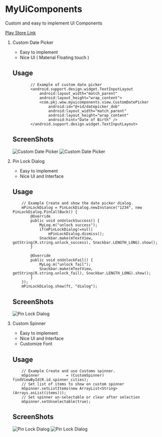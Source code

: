 # MyUiComponents
Custom and easy to implement UI Components

[Play Store Link](https://play.google.com/store/apps/details?id=com.pkj.wow.myuicomponents)

1. Custom Date Picker
    - Easy to implement
    - Nice UI ( Material Floating touch )
    
    Usage
    -----
    
    ```
            // Example of custom date picker
            <android.support.design.widget.TextInputLayout
                android:layout_width="match_parent"
                android:layout_height="wrap_content">
                <com.pkj.wow.myuicomponents.view.CustomDatePicker
                    android:id="@+id/datepicker_dob"
                    android:layout_width="match_parent"
                    android:layout_height="wrap_content"
                    android:hint="Date of Birth" />
            </android.support.design.widget.TextInputLayout> 
    ```

    ScreenShots
    -----
    ![Custom Date Picker](https://github.com/pkjvit/MyUiComponents/blob/master/device-2016-03-09-220147.jpg)
    ![Custom Date Picker](https://github.com/pkjvit/MyUiComponents/blob/master/device-2016-03-09-220208.jpg)


2. Pin Lock Dialog
    - Easy to implement
    - Nice UI and Interface
    
    Usage
    -----
    
    ```
        // Example Create and show the date picker dialog.
        mPinLockDialog = PinLockDialog.newInstance("1234", new PinLockDialog.PinCallBack() {
            @Override
            public void onUnlockSuccess() {
                MyLog.m("unlock success");
                if(mPinLockDialog!=null)
                    mPinLockDialog.dismiss();
                Snackbar.make(mTextView, getString(R.string.unlock_success), Snackbar.LENGTH_LONG).show();
            }

            @Override
            public void onUnlockFail() {
                MyLog.m("unlock fail");
                Snackbar.make(mTextView, getString(R.string.unlock_fail), Snackbar.LENGTH_LONG).show();
            }
        });
        mPinLockDialog.show(ft, "dialog");
    ```

    ScreenShots
    -----
    ![Pin Lock Dialog](https://github.com/pkjvit/MyUiComponents/blob/master/device-2016-03-09-220225.jpg)


3. Custom Spinner
    - Easy to implement
    - Nice UI and Interface
    - Customize Font
    
    Usage
    -----
    
    ```
        // Example Create and use Customo spinner.
        mSpinner            = (CustomSpinner) findViewById(R.id.spinner_cities);
        // Set list of items to show on custom spinner
        mSpinner.setListItems(new ArrayList<String>(Arrays.asList(items)));
        // Set spinner un-selectable or clear after selection
        mSpinner.setUnselectable(true);
    ```

    ScreenShots
    -----
    ![Pin Lock Dialog](https://github.com/pkjvit/MyUiComponents/blob/master/device-2016-07-22-003910.jpg)
    ![Pin Lock Dialog](https://github.com/pkjvit/MyUiComponents/blob/master/device-2016-08-19-231109.jpg)
